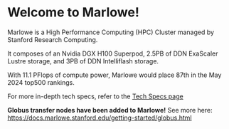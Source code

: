 # Welcome to Marlowe!

Marlowe is a High Performance Computing (HPC) Cluster managed by Stanford Research Computing.

It composes of an Nvidia DGX H100 Superpod, 2.5PB of DDN ExaScaler Lustre storage, and 3PB of DDN Intelliflash storage.

With 11.1 PFlops of compute power, Marlowe would place 87th in the May 2024 top500 rankings.

For more in-depth tech specs, refer to the [Tech Specs page](./specs.md)


**Globus transfer nodes have been added to Marlowe!** See more here: https://docs.marlowe.stanford.edu/getting-started/globus.html